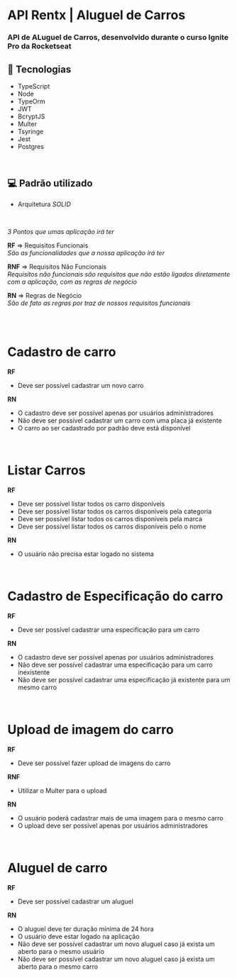 # API Rentx | Aluguel de Carros

<h3>API de ALuguel de Carros, desenvolvido durante o curso <b>Ignite Pro</b> da <b>Rocketseat</b>

## 🚀 Tecnologias
- TypeScript
- Node
- TypeOrm
- JWT
- BcryptJS
- Multer
- Tsyringe
- Jest
- Postgres

<br>

## 💻 Padrão utilizado
- Arquitetura *SOLID*

<br>

*3 Pontos que umas aplicação irá ter*

**RF** => Requisitos Funcionais <br>
    *São as funcionalidades que a nossa aplicação irá ter*
<br>

**RNF** => Requisitos Não Funcionais<br>
    *Requisitos não funcionais são requisitos que não estão ligados diretamente com a aplicação, com as regras de negócio*
<br>

**RN** => Regras de Negócio<br>
    *São de fato as regras por traz de nossos requisitos funcionais*


##
<br>


# Cadastro de carro

**RF**
* Deve ser possível cadastrar um novo carro


**RN**
* O cadastro deve ser possível apenas por usuários administradores 
* Não deve ser possível cadastrar um carro com uma placa já existente
* O carro ao ser cadastrado por padrão deve está disponível

<br>

# Listar Carros

**RF**
* Deve ser possível listar todos os carro disponíveis
* Deve ser possível listar todos os carros disponíveis pela categoria
* Deve ser possível listar todos os carros disponíveis pela marca
* Deve ser possível listar todos os carros disponíveis pelo o nome

**RN**
* O usuário não precisa estar logado no sistema

<br>

# Cadastro de Especificação do carro

**RF**
* Deve ser possível cadastrar uma especificação para um carro

**RN**
* O cadastro deve ser possível apenas por usuários administradores
* Não deve ser possível cadastrar uma especificação para um carro inexistente
* Não deve ser possível cadastrar uma especificação já existente para um mesmo carro

<br>

# Upload de imagem do carro

**RF**
* Deve ser possível fazer upload de imagens do carro

**RNF**
* Utilizar o Multer para o upload

**RN**
* O usuário poderá cadastrar mais de uma imagem para o mesmo carro
* O upload deve ser possível apenas por usuários administradores

<br>

# Aluguel de carro

**RF**
* Deve ser possível cadastrar um aluguel 

**RN**
* O aluguel deve ter duração mínima de 24 hora
* O usuário deve estar logado na aplicação
* Não deve ser possível cadastrar um novo aluguel caso já exista um aberto para o mesmo usuário
* Não deve ser possível cadastrar um novo aluguel caso já exista um aberto para o mesmo carro